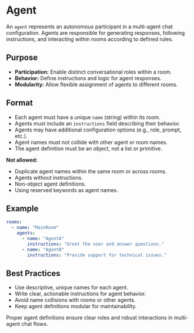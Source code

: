 # Agent

An `agent` represents an autonomous participant in a multi-agent chat configuration. Agents are responsible for generating responses, following instructions, and interacting within rooms according to defined rules.

## Purpose

- **Participation:** Enable distinct conversational roles within a room.
- **Behavior:** Define instructions and logic for agent responses.
- **Modularity:** Allow flexible assignment of agents to different rooms.

## Format

- Each agent must have a unique `name` (string) within its room.
- Agents must include an `instructions` field describing their behavior.
- Agents may have additional configuration options (e.g., role, prompt, etc.).
- Agent names must not collide with other agent or room names.
- The agent definition must be an object, not a list or primitive.

**Not allowed:**
- Duplicate agent names within the same room or across rooms.
- Agents without instructions.
- Non-object agent definitions.
- Using reserved keywords as agent names.

## Example

```yaml
rooms:
  - name: "MainRoom"
    agents:
      - name: "AgentA"
        instructions: "Greet the user and answer questions."
      - name: "AgentB"
        instructions: "Provide support for technical issues."
```

## Best Practices

- Use descriptive, unique names for each agent.
- Write clear, actionable instructions for agent behavior.
- Avoid name collisions with rooms or other agents.
- Keep agent definitions modular for maintainability.

Proper agent definitions ensure clear roles and robust interactions in multi-agent chat flows.
